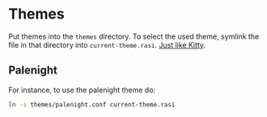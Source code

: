 # Themes

Put themes into the `themes` directory. To select the used theme, symlink the file in that directory into `current-theme.rasi`. [Just like Kitty](/.config/kitty).

## Palenight

For instance, to use the palenight theme do:

```sh
ln -s themes/palenight.conf current-theme.rasi
```
